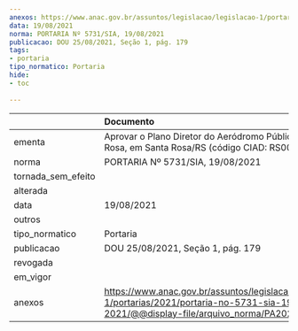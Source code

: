 ```yaml
---
anexos: https://www.anac.gov.br/assuntos/legislacao/legislacao-1/portarias/2021/portaria-no-5731-sia-19-08-2021/@@display-file/arquivo_norma/PA2021-5731.pdf
data: 19/08/2021
norma: PORTARIA Nº 5731/SIA, 19/08/2021
publicacao: DOU 25/08/2021, Seção 1, pág. 179
tags:
- portaria
tipo_normatico: Portaria
hide: 
- toc 
 
---
```


|                    | Documento                                                                                                                                            |
|:-------------------|:-----------------------------------------------------------------------------------------------------------------------------------------------------|
| ementa             | Aprovar o Plano Diretor do Aeródromo Público Santa Rosa, em Santa Rosa/RS (código CIAD: RS0027).                                                     |
| norma              | PORTARIA Nº 5731/SIA, 19/08/2021                                                                                                                     |
| tornada_sem_efeito |                                                                                                                                                      |
| alterada           |                                                                                                                                                      |
| data               | 19/08/2021                                                                                                                                           |
| outros             |                                                                                                                                                      |
| tipo_normatico     | Portaria                                                                                                                                             |
| publicacao         | DOU 25/08/2021, Seção 1, pág. 179                                                                                                                    |
| revogada           |                                                                                                                                                      |
| em_vigor           |                                                                                                                                                      |
| anexos             | https://www.anac.gov.br/assuntos/legislacao/legislacao-1/portarias/2021/portaria-no-5731-sia-19-08-2021/@@display-file/arquivo_norma/PA2021-5731.pdf |